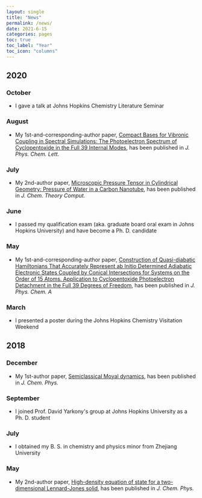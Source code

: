 ```yaml
---
layout: single
title: "News"
permalink: /news/
date: 2021-6-15
categories: pages
toc: true
toc_label: "Year"
toc_icon: "columns"
---
```

## 2020
### October
- I gave a talk at Johns Hopkins Chemistry Literature Seminar

### August
- My 1st-and-corresponding-author paper, [Compact Bases for Vibronic Coupling in Spectral Simulations: The Photoelectron Spectrum of Cyclopentoxide in the Full 39 Internal Modes](https://doi.org/10.1021/acs.jpclett.0c02199), has been published in *J. Phys. Chem. Lett.*

### July
- My 2nd-author paper, [Microscopic Pressure Tensor in Cylindrical Geometry: Pressure of Water in a Carbon Nanotube](https://doi.org/10.1021/acs.jctc.0c00607), has been published in *J. Chem. Theory Comput.*

### June
- I passed my qualification exam (aka. graduate board oral exam in Johns Hopkins University) and have become a Ph. D. candidate

### May
- My 1st-and-corresponding-author paper, [Construction of Quasi-diabatic Hamiltonians That Accurately Represent ab Initio Determined Adiabatic Electronic States Coupled by Conical Intersections for Systems on the Order of 15 Atoms. Application to Cyclopentoxide Photoelectron Detachment in the Full 39 Degrees of Freedom](https://doi.org/10.1021/acs.jpca.0c02763), has been published in *J. Phys. Chem. A*

### March
- I presented a poster during the Johns Hopkins Chemistry Visitation Weekend

## 2018
### December
- My 1st-author paper, [Semiclassical Moyal dynamics](https://doi.org/10.1063/1.5067005), has been published in *J. Chem. Phys.*

### September
- I joined Prof. David Yarkony's group at Johns Hopkins University as a Ph. D. student

### July
- I obtained my B. S. in chemistry and physics minor from Zhejiang University

### May
- My 2nd-author paper, [High-density equation of state for a two-dimensional Lennard-Jones solid](https://doi.org/10.1063/1.5029488), has been published in *J. Chem. Phys.*
